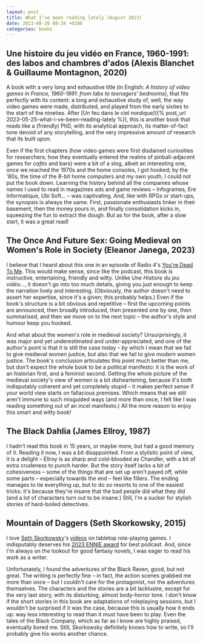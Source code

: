 ```yaml
---
layout: post
title: What I've been reading lately (August 2023)
date: 2023-08-28 08:34 +0200
categories: books
---
```


## Une histoire du jeu vidéo en France, 1960-1991: des labos and chambres d'ados (Alexis Blanchet & Guillaume Montagnon, 2020)

A book with a very long and exhaustive title (in English: _A history of video games in France, 1960-1991: from labs to 
teenagers' bedrooms_), that fits perfectly with its content: a long and exhaustive study of, well, the way video games 
were made, distributed, and played from the early sixties to the start of the nineties. After 
[Un feu dans le ciel nordique]({% post_url 2023-05-25-what-i-ve-been-reading-lately %}), this is another book that reads 
like a (friendly) PhD, with its analytical approach, its matter-of-fact tone devoid of any storytelling, and the very 
impressive amount of research that its built upon.

Even if the first chapters (how video games were first disdained curiosities for researchers; how they eventually entered 
the realms of pinball-adjacent games for _cafés_ and bars) were a bit of a slog, albeit an interesting one, once 
we reached the 1970s and the home consoles, I got hooked; by the '80s, the time of the 8-bit home computers and my own 
youth, I could not put the book down. Learning the history behind all the companies whose names I used to read in 
magazines ads and game reviews – Infogrames, Ere Informatique, Ubi Soft… – was captivating. And, like with RPGs or 
start-ups, the synopsis is always the same. First, passionate enthusiasts tinker in their basement, then the money pours in, 
and finally consolidation kicks in, squeezing the fun to extract the dough. But as for the book, after a slow start, it 
was a great read!

## The Once And Future Sex: Going Medieval on Women's Role in Society (Eleanor Janega, 2023)

I believe that I heard about this one in an episode of Radio 4's [You're Dead To Me](https://www.bbc.co.uk/programmes/p07mdbhg). 
This would make sense, since like the podcast, this book is instructive, entertaining, friendly and witty. Unlike 
_Une Histoire du jeu vidéo…_, it doesn't go into too much details, giving you just enough to keep the narration lively 
and interesting. (Obviously, the author doesn't need to assert her expertise, since it's a given; this probably helps.) 
Even if the book's structure is a bit obvious and repetitive – first the upcoming points are announced, then broadly 
introduced, then presented one by one, then summarised, and then we move on to the next topic – the author's style 
and humour keep you hooked.

And what about the women's role in medieval society? Unsurprisingly, it was major and yet underestimated and 
under-appreciated, and one of the author's point is that it is still the case today – by which I mean that we fail to 
give medieval women justice, but also that we fail to give _modern_ women justice. The book's conclusion articulates this 
point much better than me, but don't expect the whole book to be a political manifesto: it is the work of an historian 
first, and a feminist second. Getting the whole picture of the medieval society's view of women is a bit disheartening, 
because it's both indisputably coherent and yet completely stupid – it makes perfect sense if your world view starts on 
fallacious premises. Which means that we still aren't immune to such misguided ways (and more than once, I felt like I 
was reading something out of an incel manifesto.) All the more reason to enjoy this smart and witty book!

## The Black Dahlia (James Ellroy, 1987)

I hadn't read this book in 15 years, or maybe more, but had a good memory of it. Reading it now, I was a bit disappointed. 
From a stylistic point of view, it is a delight – Ellroy is as sharp and cold-blooded as Chandler, with a bit of extra 
crudeness to punch harder. But the story itself lacks a bit of cohesiveness – some of the things that are set up aren't 
payed off, while some parts – especially towards the end – feel like fillers. The ending manages to tie everything up, 
but to do so resorts to one of the easiest tricks: it's because they're insane that the bad people did what they did (and 
a lot of characters turn out to be insane.) Still, I'm a sucker for stylish stories of hard-boiled detectives.

## Mountain of Daggers (Seth Skorkowsky, 2015)

I love [Seth Skorkowsky](https://skorkowsky.com)'s [videos](https://www.youtube.com/channel/UCQs8-UJ7IHsrzhQ-OQOYBmg) 
on tabletop role-playing games. I indisputably deserves his [2023 ENNIE award](https://ennie-awards.com/2023-nominees/) 
for best podcast. And, since I'm always on the lookout for good fantasy novels, I was eager to read his work as a writer.

Unfortunately, I found the adventures of the Black Raven, good, but not great. The writing is perfectly fine – in fact, 
the action scenes grabbed me more than once – but I couldn't care for the protagonist, nor the adventures themselves. 
The characters and the stories are a bit lacklustre, except for the very last story, with its disturbing, almost 
body-horror tone. I don't know if the short stories in this book are adaptations of roleplaying sessions, but I wouldn't 
be surprised if it was the case, because this is usually how it ends up: way less interesting to read than it must have 
been to play. Even the tales of the Black Company, which as far as I know are highly praised, eventually bored me. Still, 
Skorkowsky definitely knows how to write, so I'll probably give his works another chance.
   